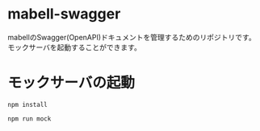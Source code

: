 # mabell-swagger
mabellのSwagger(OpenAPI)ドキュメントを管理するためのリポジトリです。  
モックサーバを起動することができます。

# モックサーバの起動
```
npm install
```

```
npm run mock
```
